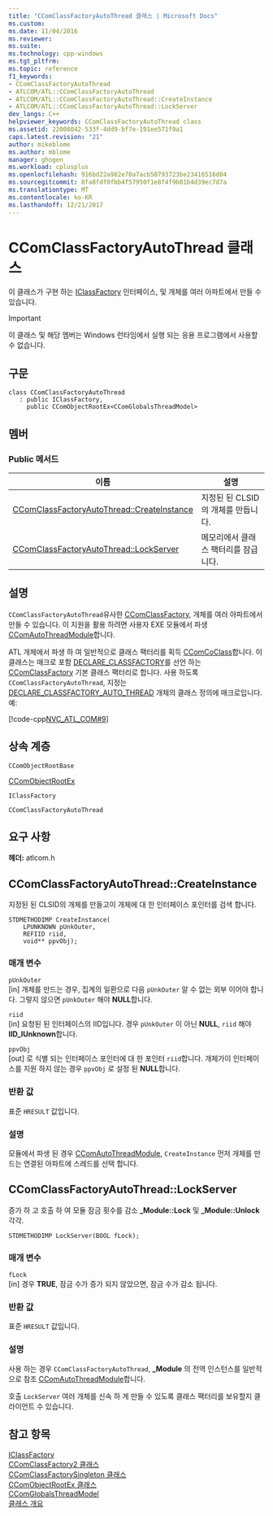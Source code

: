```yaml
---
title: "CComClassFactoryAutoThread 클래스 | Microsoft Docs"
ms.custom: 
ms.date: 11/04/2016
ms.reviewer: 
ms.suite: 
ms.technology: cpp-windows
ms.tgt_pltfrm: 
ms.topic: reference
f1_keywords:
- CComClassFactoryAutoThread
- ATLCOM/ATL::CComClassFactoryAutoThread
- ATLCOM/ATL::CComClassFactoryAutoThread::CreateInstance
- ATLCOM/ATL::CComClassFactoryAutoThread::LockServer
dev_langs: C++
helpviewer_keywords: CComClassFactoryAutoThread class
ms.assetid: 22008042-533f-4dd9-bf7e-191ee571f9a1
caps.latest.revision: "21"
author: mikeblome
ms.author: mblome
manager: ghogen
ms.workload: cplusplus
ms.openlocfilehash: 916bd22a982e70a7acb50793723be23416516d04
ms.sourcegitcommit: 8fa8fdf0fbb4f57950f1e8f4f9b81b4d39ec7d7a
ms.translationtype: MT
ms.contentlocale: ko-KR
ms.lasthandoff: 12/21/2017
---
```

# <a name="ccomclassfactoryautothread-class"></a>CComClassFactoryAutoThread 클래스
이 클래스가 구현 하는 [IClassFactory](http://msdn.microsoft.com/library/windows/desktop/ms694364) 인터페이스, 및 개체를 여러 아파트에서 만들 수 있습니다.  
  
> [!IMPORTANT]
>  이 클래스 및 해당 멤버는 Windows 런타임에서 실행 되는 응용 프로그램에서 사용할 수 없습니다.  
  
## <a name="syntax"></a>구문  
  
```
class CComClassFactoryAutoThread 
   : public IClassFactory, 
     public CComObjectRootEx<CComGlobalsThreadModel>
```  
  
## <a name="members"></a>멤버  
  
### <a name="public-methods"></a>Public 메서드  
  
|이름|설명|  
|----------|-----------------|  
|[CComClassFactoryAutoThread::CreateInstance](#createinstance)|지정된 된 CLSID의 개체를 만듭니다.|  
|[CComClassFactoryAutoThread::LockServer](#lockserver)|메모리에서 클래스 팩터리를 잠급니다.|  
  
## <a name="remarks"></a>설명  
 `CComClassFactoryAutoThread`유사한 [CComClassFactory](../../atl/reference/ccomclassfactory-class.md), 개체를 여러 아파트에서 만들 수 있습니다. 이 지원을 활용 하려면 사용자 EXE 모듈에서 파생 [CComAutoThreadModule](../../atl/reference/ccomautothreadmodule-class.md)합니다.  
  
 ATL 개체에서 파생 하 여 일반적으로 클래스 팩터리를 획득 [CComCoClass](../../atl/reference/ccomcoclass-class.md)합니다. 이 클래스는 매크로 포함 [DECLARE_CLASSFACTORY](aggregation-and-class-factory-macros.md#declare_classfactory)를 선언 하는 [CComClassFactory](../../atl/reference/ccomclassfactory-class.md) 기본 클래스 팩터리로 합니다. 사용 하도록 `CComClassFactoryAutoThread`, 지정는 [DECLARE_CLASSFACTORY_AUTO_THREAD](aggregation-and-class-factory-macros.md#declare_classfactory_auto_thread) 개체의 클래스 정의에 매크로입니다. 예:  
  
 [!code-cpp[NVC_ATL_COM#9](../../atl/codesnippet/cpp/ccomclassfactoryautothread-class_1.h)]  
  
## <a name="inheritance-hierarchy"></a>상속 계층  
 `CComObjectRootBase`  
  
 [CComObjectRootEx](../../atl/reference/ccomobjectrootex-class.md)  
  
 `IClassFactory`  
  
 `CComClassFactoryAutoThread`  
  
## <a name="requirements"></a>요구 사항  
 **헤더:** atlcom.h  
  
##  <a name="createinstance"></a>CComClassFactoryAutoThread::CreateInstance  
 지정된 된 CLSID의 개체를 만들고이 개체에 대 한 인터페이스 포인터를 검색 합니다.  
  
```
STDMETHODIMP CreateInstance(
    LPUNKNOWN pUnkOuter,
    REFIID riid,
    void** ppvObj);
```  
  
### <a name="parameters"></a>매개 변수  
 `pUnkOuter`  
 [in] 개체를 만드는 경우, 집계의 일환으로 다음 `pUnkOuter` 알 수 없는 외부 이어야 합니다. 그렇지 않으면 `pUnkOuter` 해야 **NULL**합니다.  
  
 `riid`  
 [in] 요청된 된 인터페이스의 IID입니다. 경우 `pUnkOuter` 이 아닌 **NULL**, `riid` 해야 **IID_IUnknown**합니다.  
  
 `ppvObj`  
 [out] 로 식별 되는 인터페이스 포인터에 대 한 포인터 `riid`합니다. 개체가이 인터페이스를 지원 하지 않는 경우 `ppvObj` 로 설정 된 **NULL**합니다.  
  
### <a name="return-value"></a>반환 값  
 표준 `HRESULT` 값입니다.  
  
### <a name="remarks"></a>설명  
 모듈에서 파생 된 경우 [CComAutoThreadModule](../../atl/reference/ccomautothreadmodule-class.md), `CreateInstance` 먼저 개체를 만드는 연결된 아파트에 스레드를 선택 합니다.  
  
##  <a name="lockserver"></a>CComClassFactoryAutoThread::LockServer  
 증가 하 고 호출 하 여 모듈 잠금 횟수를 감소 **_Module::Lock** 및 **_Module::Unlock**각각.  
  
```
STDMETHODIMP LockServer(BOOL fLock);
```  
  
### <a name="parameters"></a>매개 변수  
 `fLock`  
 [in] 경우 **TRUE**, 잠금 수가 증가 되지 않았으면, 잠금 수가 감소 됩니다.  
  
### <a name="return-value"></a>반환 값  
 표준 `HRESULT` 값입니다.  
  
### <a name="remarks"></a>설명  
 사용 하는 경우 `CComClassFactoryAutoThread`, **_Module** 의 전역 인스턴스를 일반적으로 참조 [CComAutoThreadModule](../../atl/reference/ccomautothreadmodule-class.md)합니다.  
  
 호출 `LockServer` 여러 개체를 신속 하 게 만들 수 있도록 클래스 팩터리를 보유할지 클라이언트 수 있습니다.  
  
## <a name="see-also"></a>참고 항목  
 [IClassFactory](http://msdn.microsoft.com/library/windows/desktop/ms694364)   
 [CComClassFactory2 클래스](../../atl/reference/ccomclassfactory2-class.md)   
 [CComClassFactorySingleton 클래스](../../atl/reference/ccomclassfactorysingleton-class.md)   
 [CComObjectRootEx 클래스](../../atl/reference/ccomobjectrootex-class.md)   
 [CComGlobalsThreadModel](atl-typedefs.md#ccomglobalsthreadmodel)   
 [클래스 개요](../../atl/atl-class-overview.md)
